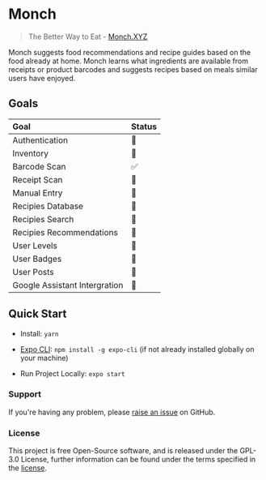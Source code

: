 
# Monch
>The Better Way to Eat - [Monch.XYZ](https://monch.XYZ)

Monch suggests food recommendations and recipe guides based on the food already at home. Monch learns what ingredients are available from receipts or product barcodes and suggests recipes based on meals similar users have enjoyed.


## Goals

Goal | Status
:------------ | :------------ |
Authentication | :black_square_button:
Inventory | :black_square_button:
Barcode Scan | :white_check_mark:
Receipt Scan | :black_square_button:
Manual Entry | :black_square_button:
Recipies Database | :black_square_button:
Recipies Search | :black_square_button:
Recipies  Recommendations | :black_square_button:
User Levels | :black_square_button:
User Badges | :black_square_button:
User Posts | :black_square_button:
Google Assistant Intergration | :black_square_button:


## Quick Start

- Install: `yarn`

- [Expo CLI](https://docs.expo.io/versions/latest/workflow/expo-cli/): `npm install -g expo-cli` (if not already installed globally on your machine)

- Run Project Locally: `expo start`






### Support

If you're having any problem, please [raise an issue](https://github.com/MrTimcakes/Monch-Native/issues/new) on GitHub.






### License

This project is free Open-Source software, and is released under the GPL-3.0 License, further information can be found under the terms specified in the [license](https://github.com/MrTimcakes/Monch-Native/blob/master/LICENSE).